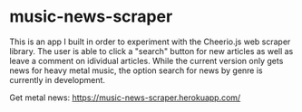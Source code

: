 # music-news-scraper

This is an app I built in order to experiment with the Cheerio.js web scraper library. The user is able to click a "search" button for new articles as well as leave a comment on idividual articles.  While the current version only gets news for heavy metal music, the option search for news by genre is currently in development. 

Get metal news: https://music-news-scraper.herokuapp.com/
